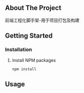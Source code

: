 ## About The Project
前端工程化脚手架-用于项目打包及构建

## Getting Started
### Installation

1. Install NPM packages
   ```sh
   npm install
   ```

<!-- USAGE EXAMPLES -->
## Usage
